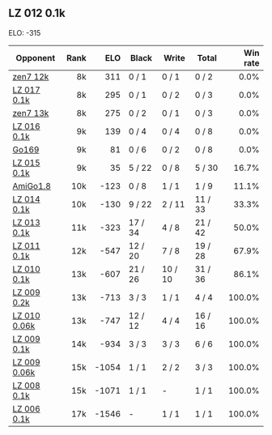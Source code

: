 ## LZ 012 0.1k ##

ELO: -315

Opponent | Rank | ELO | Black | Write | Total | Win rate
---------|-----:|----:|-------|-------|-------|-------:
[zen7 12k](zen7%2012k.md) | 8k | 311 | 0 / 1 | 0 / 1 | 0 / 2 | 0.0%
[LZ 017 0.1k](LZ%20017%200.1k.md) | 8k | 295 | 0 / 1 | 0 / 2 | 0 / 3 | 0.0%
[zen7 13k](zen7%2013k.md) | 8k | 275 | 0 / 2 | 0 / 1 | 0 / 3 | 0.0%
[LZ 016 0.1k](LZ%20016%200.1k.md) | 9k | 139 | 0 / 4 | 0 / 4 | 0 / 8 | 0.0%
[Go169](Go169.md) | 9k | 81 | 0 / 6 | 0 / 2 | 0 / 8 | 0.0%
[LZ 015 0.1k](LZ%20015%200.1k.md) | 9k | 35 | 5 / 22 | 0 / 8 | 5 / 30 | 16.7%
[AmiGo1.8](AmiGo1.8.md) | 10k | -123 | 0 / 8 | 1 / 1 | 1 / 9 | 11.1%
[LZ 014 0.1k](LZ%20014%200.1k.md) | 10k | -130 | 9 / 22 | 2 / 11 | 11 / 33 | 33.3%
[LZ 013 0.1k](LZ%20013%200.1k.md) | 11k | -323 | 17 / 34 | 4 / 8 | 21 / 42 | 50.0%
[LZ 011 0.1k](LZ%20011%200.1k.md) | 12k | -547 | 12 / 20 | 7 / 8 | 19 / 28 | 67.9%
[LZ 010 0.1k](LZ%20010%200.1k.md) | 13k | -607 | 21 / 26 | 10 / 10 | 31 / 36 | 86.1%
[LZ 009 0.2k](LZ%20009%200.2k.md) | 13k | -713 | 3 / 3 | 1 / 1 | 4 / 4 | 100.0%
[LZ 010 0.06k](LZ%20010%200.06k.md) | 13k | -747 | 12 / 12 | 4 / 4 | 16 / 16 | 100.0%
[LZ 009 0.1k](LZ%20009%200.1k.md) | 14k | -934 | 3 / 3 | 3 / 3 | 6 / 6 | 100.0%
[LZ 009 0.06k](LZ%20009%200.06k.md) | 15k | -1054 | 1 / 1 | 2 / 2 | 3 / 3 | 100.0%
[LZ 008 0.1k](LZ%20008%200.1k.md) | 15k | -1071 | 1 / 1 | - | 1 / 1 | 100.0%
[LZ 006 0.1k](LZ%20006%200.1k.md) | 17k | -1546 | - | 1 / 1 | 1 / 1 | 100.0%
